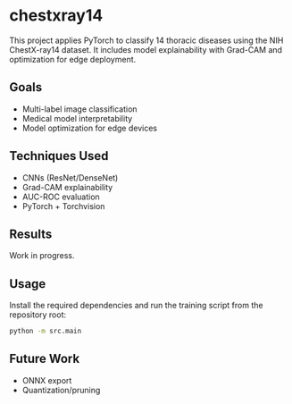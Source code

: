 # chestxray14
This project applies PyTorch to classify 14 thoracic diseases using the NIH ChestX-ray14 dataset. It includes model explainability with Grad-CAM and optimization for edge deployment.

## Goals
- Multi-label image classification
- Medical model interpretability
- Model optimization for edge devices

## Techniques Used
- CNNs (ResNet/DenseNet)
- Grad-CAM explainability
- AUC-ROC evaluation
- PyTorch + Torchvision

## Results
Work in progress.

## Usage
Install the required dependencies and run the training script from the repository root:

```bash
python -m src.main
```

## Future Work
- ONNX export
- Quantization/pruning
